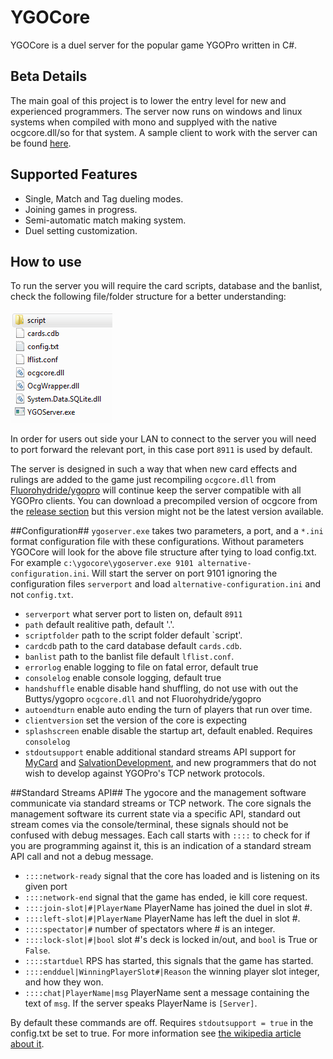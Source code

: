YGOCore
===================
YGOCore is a duel server for the popular game YGOPro written in C#.

## Beta Details ##

The main goal of this project is to lower the entry level for new and experienced programmers. The server now runs on windows and linux systems when compiled with mono and supplyed with the native ocgcore.dll/so for that system. A sample client to work with the server can be found [here](https://github.com/Buttys/ygopro).

## Supported Features ##

* Single, Match and Tag dueling modes.
* Joining games in progress.
* Semi-automatic match making system.
* Duel setting customization. 

## How to use ##

To run the server you will require the card scripts, database and the banlist, check the following file/folder structure for a better understanding:

![alt text](https://raw.githubusercontent.com/SalvationDevelopment/YGOCore/master/filestructure.png "File Structure")

In order for users out side your LAN to connect to the server you will need to port forward the relevant port, in this case port `8911` is used by default.

The server is designed in such a way that when new card effects and rulings are added to the game just recompiling `ocgcore.dll` from [Fluorohydride/ygopro](https://github.com/Fluorohydride/ygopro) will continue keep the server compatible with all YGOPro clients. You can download a precompiled version of ocgcore from the [release section](https://github.com/Buttys/YGOCore/releases/) but this version might not be the latest version available.

##Configuration##
`ygoserver.exe` takes two parameters, a port, and a `*.ini` format configuration file with these configurations. Without parameters YGOCore will look for the above file structure after tying to load config.txt. For example `c:\ygocore\ygoserver.exe 9101 alternative-configuration.ini`. Will start the server on port 9101 ignoring the configuration files `serverport` and load `alternative-configuration.ini` and not `config.txt`.

* `serverport` what server port to listen on, default `8911`
* `path` default realitive path, default '.'.
* `scriptfolder` path to the script folder default `script'.
* `cardcdb` path to the card database default `cards.cdb`.
* `banlist` path to the banlist file default `lflist.conf`.
* `errorlog` enable logging to file on fatal error, default true
* `consolelog` enable console logging, default true
* `handshuffle` enable disable hand shuffling, do not use with out the Buttys/ygopro `ocgcore.dll` and not Fluorohydride/ygopro
* `autoendturn` enable auto ending the turn of players that run over time.
* `clientversion` set the version of the core is expecting
* `splashscreen` enable disable the startup art, default enabled. Requires `consolelog`
* `stdoutsupport` enable additional standard streams API support for [MyCard](https://github.com/mycard/ygopro-web) and [SalvationDevelopment](https://github.com/SalvationDevelopment/YGOPro-Support-System), and new programmers that do not wish to develop against YGOPro's TCP network protocols.

##Standard Streams API##
The ygocore and the management software communicate via standard streams or TCP network. The core signals the management software its current state via a specific API, standard out stream comes via the console/terminal, these signals should not be confused with debug messages. Each call starts with `::::` to check for if you are programming against it, this is an indication of a standard stream API call and not a debug message.

* `::::network-ready` signal that the core has loaded and is listening on its given port
* `::::network-end` signal that the game has ended,  ie kill core request.
* `::::join-slot|#|PlayerName` PlayerName has joined the duel in slot #.
* `::::left-slot|#|PlayerName` PlayerName has left the duel in slot #.
* `::::spectator|#` number of spectators where # is an integer.
* `::::lock-slot|#|bool` slot #'s deck is locked in/out, and `bool` is True or `False`.
* `::::startduel` RPS has started, this signals that the game has started.
* `::::endduel|WinningPlayerSlot#|Reason` the winning player slot integer, and how they won.
* `::::chat|PlayerName|msg` PlayerName sent a message containing the text of `msg`. If the server speaks PlayerName is `[Server]`.

By default these commands are off. Requires `stdoutsupport = true` in the config.txt be set to true. For more information see [the wikipedia article about it](http://en.wikipedia.org/wiki/Standard_streams).